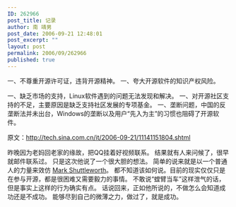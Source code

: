 ```yaml
---
ID: 262966
post_title: 记录
author: 南 靖男
post_date: 2006-09-21 12:48:01
post_excerpt: ""
layout: post
permalink: 2006/09/262966
published: true
---
```

一、不尊重开源许可证，违背开源精神。
一、夸大开源软件的知识产权风险。

一、缺乏市场的支持，Linux软件遇到的问题无法发现和解决。
一、对开源社区支持的不足，主要原因是缺乏支持社区发展的专项基金。
一、垄断问题，中国的反垄断法并未出台，Windows的垄断以及用户“先入为主”的习惯也阻碍了开源软件。

原文：<a href="http://tech.sina.com.cn/it/2006-09-21/11141151804.shtml">http://tech.sina.com.cn/it/2006-09-21/11141151804.shtml</a>
<!--more-->

昨晚因为老妈回老家的缘故，把QQ挂着好视频联系。
结果就有人来问候了，很早就邮件联系过。
只是这次他说了一个很大胆的想法。
简单的说来就是以一个普通人的力量来效仿 <a href="http://www.markshuttleworth.com/">Mark Shuttleworth</a>。
都不知道该如何说。目前的现实仅仅只是在参与开源，都是很困难又需要毅力的事情。
不敢说“螳臂当车”这样泄气的话，但是事实上这样的行为确实有点。
话说回来，正如他所说的，不做怎么会知道成功还是不成功。
能够尽到自己的微薄之力，做过了，就是成功。